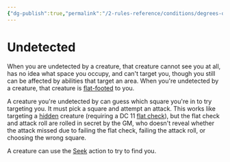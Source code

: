```yaml
---
{"dg-publish":true,"permalink":"/2-rules-reference/conditions/degrees-of-detection/undetected/","noteIcon":""}
---
```


# Undetected

When you are undetected by a creature, that creature cannot see you at all, has no idea what space you occupy, and can't target you, though you still can be affected by abilities that target an area. When you're undetected by a creature, that creature is [flat-footed](https://2e.aonprd.com/Conditions.aspx?ID=16) to you.  
  
A creature you're undetected by can guess which square you're in to try targeting you. It must pick a square and attempt an attack. This works like targeting a [hidden](https://2e.aonprd.com/Conditions.aspx?ID=22) creature (requiring a DC 11 [flat check](https://2e.aonprd.com/Rules.aspx?ID=333)), but the flat check and attack roll are rolled in secret by the GM, who doesn't reveal whether the attack missed due to failing the flat check, failing the attack roll, or choosing the wrong square.  
  
A creature can use the [Seek](https://2e.aonprd.com/Actions.aspx?ID=84) action to try to find you.



